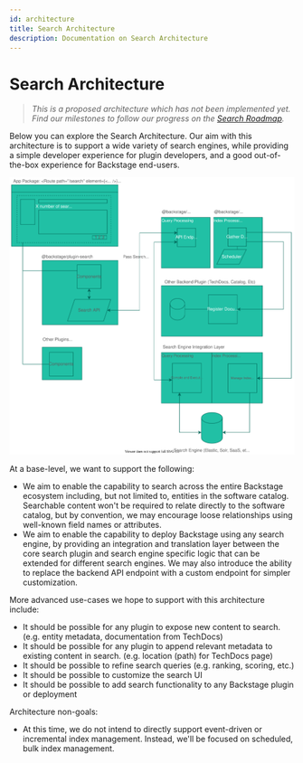 ```yaml
---
id: architecture
title: Search Architecture
description: Documentation on Search Architecture
---
```


# Search Architecture

> _This is a proposed architecture which has not been implemented yet. Find our
> milestones to follow our progress on the
> [Search Roadmap](./README.md#project-roadmap)._

Below you can explore the Search Architecture. Our aim with this architecture is
to support a wide variety of search engines, while providing a simple developer
experience for plugin developers, and a good out-of-the-box experience for
Backstage end-users.

<img data-zoomable src="../../assets/search/architecture.drawio.svg" alt="Search Architecture" />

At a base-level, we want to support the following:

- We aim to enable the capability to search across the entire Backstage
  ecosystem including, but not limited to, entities in the software catalog.
  Searchable content won't be required to relate directly to the software
  catalog, but by convention, we may encourage loose relationships using
  well-known field names or attributes.
- We aim to enable the capability to deploy Backstage using any search engine,
  by providing an integration and translation layer between the core search
  plugin and search engine specific logic that can be extended for different
  search engines. We may also introduce the ability to replace the backend API
  endpoint with a custom endpoint for simpler customization.

More advanced use-cases we hope to support with this architecture include:

- It should be possible for any plugin to expose new content to search. (e.g.
  entity metadata, documentation from TechDocs)
- It should be possible for any plugin to append relevant metadata to existing
  content in search. (e.g. location (path) for TechDocs page)
- It should be possible to refine search queries (e.g. ranking, scoring, etc.)
- It should be possible to customize the search UI
- It should be possible to add search functionality to any Backstage plugin or
  deployment

Architecture non-goals:

- At this time, we do not intend to directly support event-driven or incremental
  index management. Instead, we'll be focused on scheduled, bulk index
  management.
